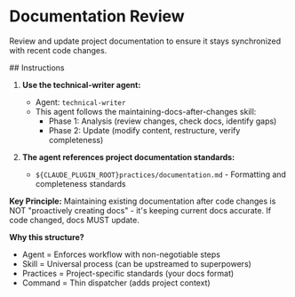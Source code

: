 # Documentation Review

Review and update project documentation to ensure it stays synchronized with recent code changes.

<instructions>
## Instructions

1. **Use the technical-writer agent:**
   - Agent: `technical-writer`
   - This agent follows the maintaining-docs-after-changes skill:
     - Phase 1: Analysis (review changes, check docs, identify gaps)
     - Phase 2: Update (modify content, restructure, verify completeness)

2. **The agent references project documentation standards:**
   - `${CLAUDE_PLUGIN_ROOT}practices/documentation.md` - Formatting and completeness standards

**Key Principle:**
Maintaining existing documentation after code changes is NOT "proactively creating docs" - it's keeping current docs accurate. If code changed, docs MUST update.

**Why this structure?**
- Agent = Enforces workflow with non-negotiable steps
- Skill = Universal process (can be upstreamed to superpowers)
- Practices = Project-specific standards (your docs format)
- Command = Thin dispatcher (adds project context)
</instructions>
